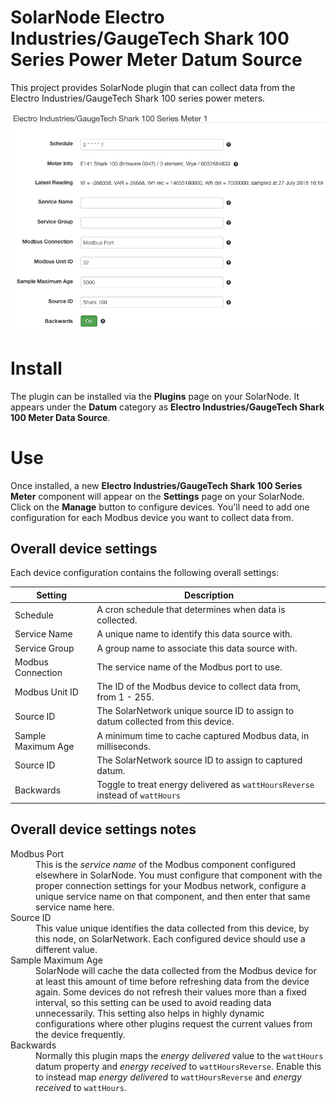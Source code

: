 # SolarNode Electro Industries/GaugeTech Shark 100 Series Power Meter Datum Source

This project provides SolarNode plugin that can collect data from the Electro
Industries/GaugeTech Shark 100 series power meters.

![settings](docs/solarnode-shark100-device-settings.png)

# Install

The plugin can be installed via the **Plugins** page on your SolarNode. It
appears under the **Datum** category as **Electro Industries/GaugeTech Shark 
100 Meter Data Source**.

# Use

Once installed, a new **Electro Industries/GaugeTech Shark 100 Series Meter**
component will appear on the **Settings** page on your SolarNode. Click on the
**Manage** button to configure devices. You'll need to add one configuration
for each Modbus device you want to collect data from.

## Overall device settings

Each device configuration contains the following overall settings:

| Setting            | Description                                                                      |
|--------------------|----------------------------------------------------------------------------------|
| Schedule           | A cron schedule that determines when data is collected.                          |
| Service Name       | A unique name to identify this data source with.                                 |
| Service Group      | A group name to associate this data source with.                                 |
| Modbus Connection  | The service name of the Modbus port to use.                                      |
| Modbus Unit ID     | The ID of the Modbus device to collect data from, from 1 - 255.                  |
| Source ID          | The SolarNetwork unique source ID to assign to datum collected from this device. |
| Sample Maximum Age | A minimum time to cache captured Modbus data, in milliseconds.                   |
| Source ID          | The SolarNetwork source ID to assign to captured datum.                          |
| Backwards          | Toggle to treat energy delivered as `wattHoursReverse` instead of `wattHours`    |

## Overall device settings notes

<dl>
	<dt>Modbus Port</dt>
	<dd>This is the <i>service name</i> of the Modbus component configured elsewhere
	in SolarNode. You must configure that component with the proper connection settings
	for your Modbus network, configure a unique service name on that component, and then
	enter that same service name here.</dd>
	<dt>Source ID</dt>
	<dd>This value unique identifies the data collected from this device, by this node,
	 on SolarNetwork. Each configured device should use a different value.</dd>
	<dt>Sample Maximum Age</dt>
	<dd>SolarNode will cache the data collected from the Modbus device for at least
	this amount of time before refreshing data from the device again. Some devices
	do not refresh their values more than a fixed interval, so this setting can be
	used to avoid reading data unnecessarily. This setting also helps in highly
	dynamic configurations where other plugins request the current values from
	the device frequently.</dd>
	<dt>Backwards</dt>
	<dd>Normally this plugin maps the <i>energy delivered</i> value to the <code>wattHours</code>
	datum property and <i>energy received</i> to <code>wattHoursReverse</code>. Enable this to instead
	map <i>energy delivered</i> to <code>wattHoursReverse</code> and <i>energy received</i>
	to <code>wattHours</code>.</dd>
</dl>
